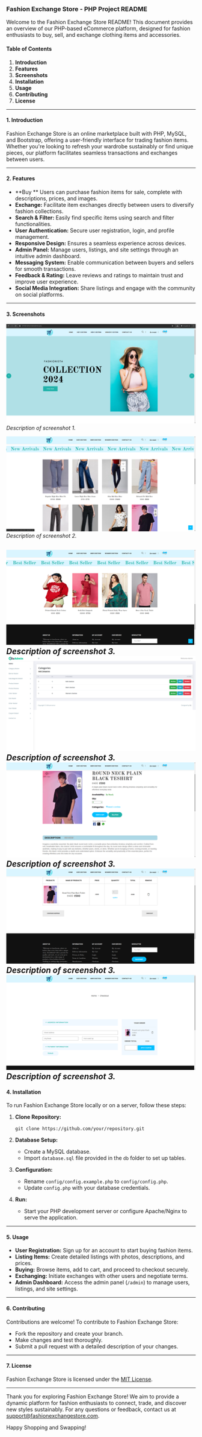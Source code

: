 ### Fashion Exchange Store - PHP Project README

Welcome to the Fashion Exchange Store README! This document provides an overview of our PHP-based eCommerce platform, designed for fashion enthusiasts to buy, sell, and exchange clothing items and accessories.

#### Table of Contents
1. **Introduction**
2. **Features**
3. **Screenshots**
4. **Installation**
5. **Usage**
6. **Contributing**
7. **License**

---

#### 1. Introduction

Fashion Exchange Store is an online marketplace built with PHP, MySQL, and Bootstrap, offering a user-friendly interface for trading fashion items. Whether you're looking to refresh your wardrobe sustainably or find unique pieces, our platform facilitates seamless transactions and exchanges between users.

---

#### 2. Features

- **Buy ** Users can purchase fashion items for sale, complete with descriptions, prices, and images.
- **Exchange:** Facilitate item exchanges directly between users to diversify fashion collections.
- **Search & Filter:** Easily find specific items using search and filter functionalities.
- **User Authentication:** Secure user registration, login, and profile management.
- **Responsive Design:** Ensures a seamless experience across devices.
- **Admin Panel:** Manage users, listings, and site settings through an intuitive admin dashboard.
- **Messaging System:** Enable communication between buyers and sellers for smooth transactions.
- **Feedback & Rating:** Leave reviews and ratings to maintain trust and improve user experience.
- **Social Media Integration:** Share listings and engage with the community on social platforms.

---

#### 3. Screenshots

![Screenshot 1](Screenshots/screenshot1.png)
*Description of screenshot 1.*

![Screenshot 2](Screenshots/screenshot2.png)
*Description of screenshot 2.*

![Screenshot 3](Screenshots/screenshot3.png)
*Description of screenshot 3.*
![Screenshot 4](Screenshots/screenshot4.png)
*Description of screenshot 3.*
![Screenshot 5](Screenshots/screenshot5.png)
*Description of screenshot 3.*
![Screenshot 6](Screenshots/screenshot6.png)
*Description of screenshot 3.*
![Screenshot 7](Screenshots/screenshot7.png)
*Description of screenshot 3.*
---

#### 4. Installation

To run Fashion Exchange Store locally or on a server, follow these steps:

1. **Clone Repository:**
   ```
   git clone https://github.com/your/repository.git
   ```

2. **Database Setup:**
   - Create a MySQL database.
   - Import `database.sql` file provided in the `db` folder to set up tables.

3. **Configuration:**
   - Rename `config/config.example.php` to `config/config.php`.
   - Update `config.php` with your database credentials.

4. **Run:**
   - Start your PHP development server or configure Apache/Nginx to serve the application.

---

#### 5. Usage

- **User Registration:** Sign up for an account to start buying fashion items.
- **Listing Items:** Create detailed listings with photos, descriptions, and prices.
- **Buying:** Browse items, add to cart, and proceed to checkout securely.
- **Exchanging:** Initiate exchanges with other users and negotiate terms.
- **Admin Dashboard:** Access the admin panel (`/admin`) to manage users, listings, and site settings.

---

#### 6. Contributing

Contributions are welcome! To contribute to Fashion Exchange Store:
- Fork the repository and create your branch.
- Make changes and test thoroughly.
- Submit a pull request with a detailed description of your changes.

---

#### 7. License

Fashion Exchange Store is licensed under the [MIT License](LICENSE.txt).

---

Thank you for exploring Fashion Exchange Store! We aim to provide a dynamic platform for fashion enthusiasts to connect, trade, and discover new styles sustainably. For any questions or feedback, contact us at support@fashionexchangestore.com.

Happy Shopping and Swapping!
